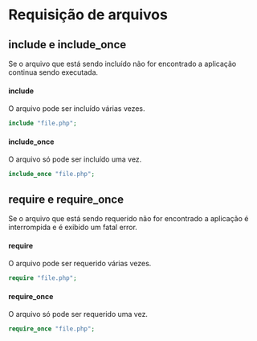 # Requisição de arquivos

## include e include_once
Se o arquivo que está sendo incluído não for encontrado a aplicação continua sendo executada.
#### include
O arquivo pode ser incluído várias vezes.
```php
include "file.php";
```
#### include_once
O arquivo só pode ser incluído uma vez.
```php
include_once "file.php";
```


## require e require_once
Se o arquivo que está sendo requerido não for encontrado a aplicação é interrompida e é exibido um fatal error.

#### require
O arquivo pode ser requerido várias vezes.
```php
require "file.php";
```
#### require_once
O arquivo só pode ser requerido uma vez.
```php
require_once "file.php";
```
<!--stackedit_data:
eyJoaXN0b3J5IjpbMTczNTgzMjcxOV19
-->